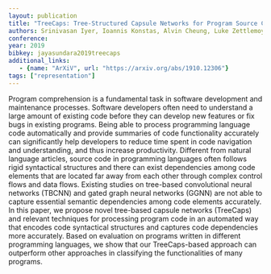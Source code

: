 ```yaml
---
layout: publication
title: "TreeCaps: Tree-Structured Capsule Networks for Program Source Code Processing"
authors: Srinivasan Iyer, Ioannis Konstas, Alvin Cheung, Luke Zettlemoyer
conference:
year: 2019
bibkey: jayasundara2019treecaps
additional_links:
   - {name: "ArXiV", url: "https://arxiv.org/abs/1910.12306"}
tags: ["representation"]
---
```

Program comprehension is a fundamental task in software development and maintenance processes. Software developers often need to understand a large amount of existing code before they can develop new features or fix bugs in existing programs. Being able to process programming language code automatically and provide summaries of code functionality accurately can significantly help developers to reduce time spent in code navigation and understanding, and thus increase productivity. Different from natural language articles, source code in programming languages often follows rigid syntactical structures and there can exist dependencies among code elements that are located far away from each other through complex control flows and data flows. Existing studies on tree-based convolutional neural networks (TBCNN) and gated graph neural networks (GGNN) are not able to capture essential semantic dependencies among code elements accurately. In this paper, we propose novel tree-based capsule networks (TreeCaps) and relevant techniques for processing program code in an automated way that encodes code syntactical structures and captures code dependencies more accurately. Based on evaluation on programs written in different programming languages, we show that our TreeCaps-based approach can outperform other approaches in classifying the functionalities of many programs. 
